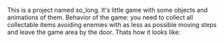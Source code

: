 This is a project named so_long. It's little game with some objects and animations of them. Behavior of the game: you need to collect all collectable items avoiding enemies with as less as possible moving steps and leave the game area by the door. 
Thats how it looks like:
